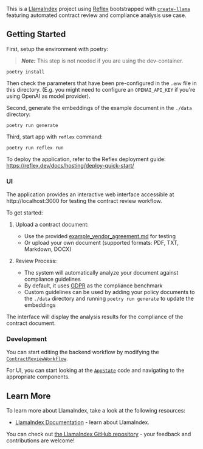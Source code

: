 This is a [LlamaIndex](https://www.llamaindex.ai/) project using [Reflex](https://reflex.dev/) bootstrapped with [`create-llama`](https://github.com/run-llama/LlamaIndexTS/tree/main/packages/create-llama) featuring automated contract review and compliance analysis use case.

## Getting Started

First, setup the environment with poetry:

> **_Note:_** This step is not needed if you are using the dev-container.

```shell
poetry install
```

Then check the parameters that have been pre-configured in the `.env` file in this directory. (E.g. you might need to configure an `OPENAI_API_KEY` if you're using OpenAI as model provider).

Second, generate the embeddings of the example document in the `./data` directory:

```shell
poetry run generate
```

Third, start app with `reflex` command:

```shell
poetry run reflex run
```

To deploy the application, refer to the Reflex deployment guide: https://reflex.dev/docs/hosting/deploy-quick-start/

### UI

The application provides an interactive web interface accessible at http://localhost:3000 for testing the contract review workflow.

To get started:

1. Upload a contract document:

   - Use the provided [example_vendor_agreement.md](./example_vendor_agreement.md) for testing
   - Or upload your own document (supported formats: PDF, TXT, Markdown, DOCX)

2. Review Process:
   - The system will automatically analyze your document against compliance guidelines
   - By default, it uses [GDPR](./data/gdpr.pdf) as the compliance benchmark
   - Custom guidelines can be used by adding your policy documents to the `./data` directory and running `poetry run generate` to update the embeddings

The interface will display the analysis results for the compliance of the contract document.

### Development

You can start editing the backend workflow by modifying the [`ContractReviewWorkflow`](./app/services/contract_reviewer.py).

For UI, you can start looking at the [`AppState`](./app/ui/states/app.py) code and navigating to the appropriate components.

## Learn More

To learn more about LlamaIndex, take a look at the following resources:

- [LlamaIndex Documentation](https://docs.llamaindex.ai) - learn about LlamaIndex.

You can check out [the LlamaIndex GitHub repository](https://github.com/run-llama/llama_index) - your feedback and contributions are welcome!
